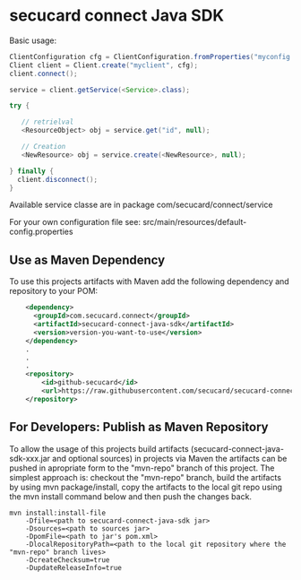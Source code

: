 # secucard connect Java SDK


Basic usage:

```java
ClientConfiguration cfg = ClientConfiguration.fromProperties("myconfig.properties");
Client client = Client.create("myclient", cfg);
client.connect();

service = client.getService(<Service>.class);

try {

   // retrielval
   <ResourceObject> obj = service.get("id", null);

   // Creation
   <NewResource> obj = service.create(<NewResource>, null);

} finally {
  client.disconnect();
}
```
Available service classe are in package com/secucard/connect/service   
   
For your own configuration file see: src/main/resources/default-config.properties

## Use as Maven Dependency

To use this projects artifacts with Maven add the following dependency and repository to your POM:

``` xml
    <dependency>
      <groupId>com.secucard.connect</groupId>
      <artifactId>secucard-connect-java-sdk</artifactId>
      <version>version-you-want-to-use</version>
    </dependency>
    .
    .
    .
    <repository>
        <id>github-secucard</id>
        <url>https://raw.githubusercontent.com/secucard/secucard-connect-java-sdk/mvn-repo</url>
    </repository>
```

## For Developers: Publish as Maven Repository
To allow the usage of this projects build artifacts (secucard-connect-java-sdk-xxx.jar and optional sources) in projects via Maven the artifacts can be pushed in apropriate form to the "mvn-repo" branch of this project.
The simplest approach is: checkout the "mvn-repo" branch, build the artifacts by using mvn package/install, copy the artifacts to the local git repo using the mvn install command below and then push the changes back.

```
mvn install:install-file
    -Dfile=<path to secucard-connect-java-sdk jar>
    -Dsources=<path to sources jar>
    -DpomFile=<path to jar's pom.xml>
    -DlocalRepositoryPath=<path to the local git repository where the "mvn-repo" branch lives>
    -DcreateChecksum=true
    -DupdateReleaseInfo=true
```